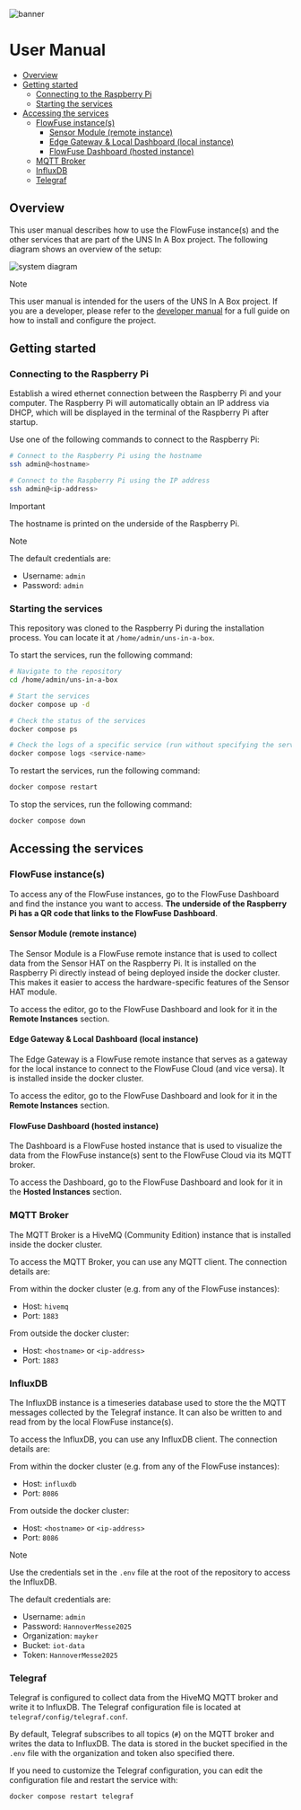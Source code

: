 ![banner](doc/assets/banner-mayker.jpg)

# User Manual <!-- omit in toc -->

- [Overview](#overview)
- [Getting started](#getting-started)
  - [Connecting to the Raspberry Pi](#connecting-to-the-raspberry-pi)
  - [Starting the services](#starting-the-services)
- [Accessing the services](#accessing-the-services)
  - [FlowFuse instance(s)](#flowfuse-instances)
    - [Sensor Module (remote instance)](#sensor-module-remote-instance)
    - [Edge Gateway \& Local Dashboard (local instance)](#edge-gateway--local-dashboard-local-instance)
    - [FlowFuse Dashboard (hosted instance)](#flowfuse-dashboard-hosted-instance)
  - [MQTT Broker](#mqtt-broker)
  - [InfluxDB](#influxdb)
  - [Telegraf](#telegraf)

## Overview

This user manual describes how to use the FlowFuse instance(s) and the other
services that are part of the UNS In A Box project. The following diagram shows
an overview of the setup:

![system diagram](doc/assets/system-diagram.png)

> [!NOTE]
>
> This user manual is intended for the users of the UNS In A Box project. If
> you are a developer, please refer to the [developer manual](doc/developer-manual.md)
> for a full guide on how to install and configure the project.

## Getting started

### Connecting to the Raspberry Pi

Establish a wired ethernet connection between the Raspberry Pi and your
computer. The Raspberry Pi will automatically obtain an IP address via DHCP,
which will be displayed in the terminal of the Raspberry Pi after startup.

Use one of the following commands to connect to the Raspberry Pi:

```bash
# Connect to the Raspberry Pi using the hostname
ssh admin@<hostname>

# Connect to the Raspberry Pi using the IP address
ssh admin@<ip-address>
```

> [!IMPORTANT]
> The hostname is printed on the underside of the Raspberry Pi.

> [!NOTE]
> The default credentials are:
>
> - Username: `admin`
> - Password: `admin`

### Starting the services

This repository was cloned to the Raspberry Pi during the installation process.
You can locate it at `/home/admin/uns-in-a-box`.

To start the services, run the following command:

```bash
# Navigate to the repository
cd /home/admin/uns-in-a-box

# Start the services
docker compose up -d

# Check the status of the services
docker compose ps

# Check the logs of a specific service (run without specifying the service name to see all logs)
docker compose logs <service-name>
```

To restart the services, run the following command:

```bash
docker compose restart
```

To stop the services, run the following command:

```bash
docker compose down
```

## Accessing the services

### FlowFuse instance(s)

To access any of the FlowFuse instances, go to the FlowFuse Dashboard and find
the instance you want to access. **The underside of the Raspberry Pi has a QR
code that links to the FlowFuse Dashboard**.

#### Sensor Module (remote instance)

The Sensor Module is a FlowFuse remote instance that is used to collect data
from the Sensor HAT on the Raspberry Pi. It is installed on the Raspberry Pi
directly instead of being deployed inside the docker cluster. This makes it
easier to access the hardware-specific features of the Sensor HAT module.

To access the editor, go to the FlowFuse Dashboard and look for it in the
**Remote Instances** section.

#### Edge Gateway & Local Dashboard (local instance)

The Edge Gateway is a FlowFuse remote instance that serves as a gateway for
the local instance to connect to the FlowFuse Cloud (and vice versa). It is
installed inside the docker cluster.

To access the editor, go to the FlowFuse Dashboard and look for it in the
**Remote Instances** section.

#### FlowFuse Dashboard (hosted instance)

The Dashboard is a FlowFuse hosted instance that is used to visualize the data
from the FlowFuse instance(s) sent to the FlowFuse Cloud via its MQTT broker.

To access the Dashboard, go to the FlowFuse Dashboard and look for it in the
**Hosted Instances** section.

### MQTT Broker

The MQTT Broker is a HiveMQ (Community Edition) instance that is installed
inside the docker cluster.

To access the MQTT Broker, you can use any MQTT client. The connection details
are:

From within the docker cluster (e.g. from any of the FlowFuse instances):

- Host: `hivemq`
- Port: `1883`

From outside the docker cluster:

- Host: `<hostname>` or `<ip-address>`
- Port: `1883`

### InfluxDB

The InfluxDB instance is a timeseries database used to store the the MQTT
messages collected by the Telegraf instance. It can also be written to and read
from by the local FlowFuse instance(s).

To access the InfluxDB, you can use any InfluxDB client. The connection details
are:

From within the docker cluster (e.g. from any of the FlowFuse instances):

- Host: `influxdb`
- Port: `8086`

From outside the docker cluster:

- Host: `<hostname>` or `<ip-address>`
- Port: `8086`

> [!NOTE]
>
> Use the credentials set in the `.env` file at the root of the repository to
> access the InfluxDB.
>
> The default credentials are:
>
> - Username: `admin`
> - Password: `HannoverMesse2025`
> - Organization: `mayker`
> - Bucket: `iot-data`
> - Token: `HannoverMesse2025`

### Telegraf

Telegraf is configured to collect data from the HiveMQ MQTT broker and write it
to InfluxDB. The Telegraf configuration file is located at
`telegraf/config/telegraf.conf`.

By default, Telegraf subscribes to all topics (`#`) on the MQTT broker and
writes the data to InfluxDB. The data is stored in the bucket specified in the
`.env` file with the organization and token also specified there.

If you need to customize the Telegraf configuration, you can edit the
configuration file and restart the service with:

```bash
docker compose restart telegraf
```
